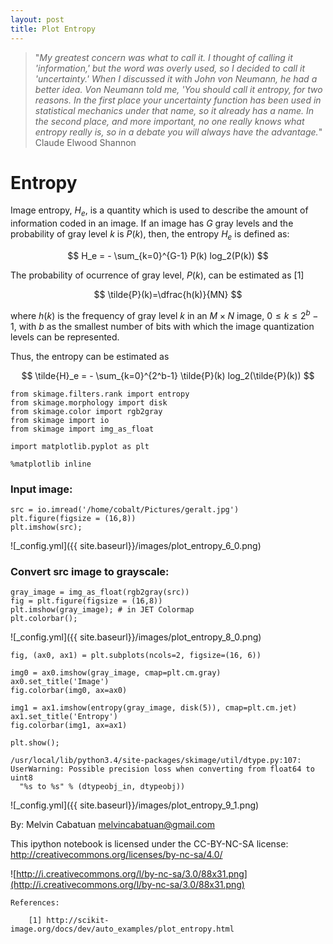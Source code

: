 ```yaml
---
layout: post
title: Plot Entropy
---
```


> "*My greatest concern was what to call it. I thought of calling it 'information,' but the word was overly used, so I decided to call it 'uncertainty.' When I discussed it with John von Neumann, he had a better idea. Von Neumann told me, 'You should call it entropy, for two reasons. In the first place your uncertainty function has been used in statistical mechanics under that name, so it already has a name. In the second place, and more important, no one really knows what entropy really is, so in a debate you will always have the advantage.*"  
                                       Claude Elwood Shannon

# Entropy 

Image entropy, $H_e$, is a quantity which is used to describe the amount of information coded in an image. 
If an image has $G$ gray levels and the probability of gray level $k$ is $P(k)$, then, the entropy $H_e$ is
defined as:

$$ H_e = - \sum_{k=0}^{G-1}  P(k) log_2(P(k)) $$

The probability of ocurrence of gray level, $P(k)$, can be estimated as [1]  

$$ 
  \tilde{P}(k)=\dfrac{h(k)}{MN}
$$

where $h(k)$ is the frequency of gray level $k$ in an $M \times N$ image, $0 \le k \le 2^b - 1$, with $b$ as the smallest number of bits with which the image quantization levels can be represented.

Thus, the entropy can be estimated as

$$
  \tilde{H}_e = - \sum_{k=0}^{2^b-1}  \tilde{P}(k) log_2(\tilde{P}(k))  
$$


    from skimage.filters.rank import entropy
    from skimage.morphology import disk
    from skimage.color import rgb2gray
    from skimage import io
    from skimage import img_as_float
    
    import matplotlib.pyplot as plt
    
    %matplotlib inline

### Input image:


    src = io.imread('/home/cobalt/Pictures/geralt.jpg') 
    plt.figure(figsize = (16,8))
    plt.imshow(src);


![_config.yml]({{ site.baseurl}}/images/plot_entropy_6_0.png)


### Convert src image to grayscale:


    gray_image = img_as_float(rgb2gray(src))
    fig = plt.figure(figsize = (16,8))
    plt.imshow(gray_image); # in JET Colormap
    plt.colorbar();


![_config.yml]({{ site.baseurl}}/images/plot_entropy_8_0.png)



    fig, (ax0, ax1) = plt.subplots(ncols=2, figsize=(16, 6))
    
    img0 = ax0.imshow(gray_image, cmap=plt.cm.gray)
    ax0.set_title('Image')
    fig.colorbar(img0, ax=ax0)
    
    img1 = ax1.imshow(entropy(gray_image, disk(5)), cmap=plt.cm.jet)
    ax1.set_title('Entropy')
    fig.colorbar(img1, ax=ax1)
    
    plt.show();

    /usr/local/lib/python3.4/site-packages/skimage/util/dtype.py:107: UserWarning: Possible precision loss when converting from float64 to uint8
      "%s to %s" % (dtypeobj_in, dtypeobj))



![_config.yml]({{ site.baseurl}}/images/plot_entropy_9_1.png)


By: Melvin Cabatuan melvincabatuan@gmail.com

This ipython notebook is licensed under the CC-BY-NC-SA license: http://creativecommons.org/licenses/by-nc-sa/4.0/

![http://i.creativecommons.org/l/by-nc-sa/3.0/88x31.png](http://i.creativecommons.org/l/by-nc-sa/3.0/88x31.png)


    References:
        
        [1] http://scikit-image.org/docs/dev/auto_examples/plot_entropy.html
